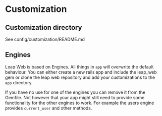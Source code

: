 Customization
==============================

Customization directory
---------------------------------------

See config/customization/README.md

Engines
---------------------

Leap Web is based on Engines. All things in `app` will overwrite the default behaviour. You can either create a new rails app and include the leap_web gem or clone the leap web repository and add your customizations to the `app` directory.

If you have no use for one of the engines you can remove it from the Gemfile. Not however that your app might still need to provide some functionality for the other engines to work. For example the users engine provides `current_user` and other methods.
